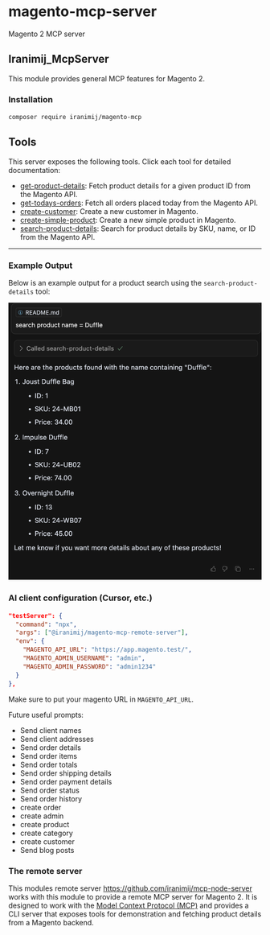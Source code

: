 # magento-mcp-server
Magento 2 MCP server

## Iranimij_McpServer
This module provides general MCP features for Magento 2.

### Installation
```bash
composer require iranimij/magento-mcp
```

## Tools

This server exposes the following tools. Click each tool for detailed documentation:

- [get-product-details](https://github.com/iranimij/magento-mcp-node-server/blob/main/docs/get-product-details.md): Fetch product details for a given product ID from the Magento API.
- [get-todays-orders](https://github.com/iranimij/magento-mcp-node-server/blob/main/docs/get-todays-orders.md): Fetch all orders placed today from the Magento API.
- [create-customer](https://github.com/iranimij/magento-mcp-node-server/blob/main/docs/create-customer.md): Create a new customer in Magento.
- [create-simple-product](https://github.com/iranimij/magento-mcp-node-server/blob/main/docs/create-simple-product.md): Create a new simple product in Magento.
- [search-product-details](https://github.com/iranimij/magento-mcp-node-server/blob/main/docs/search-product-details.md): Search for product details by SKU, name, or ID from the Magento API.

---

### Example Output

Below is an example output for a product search using the `search-product-details` tool:

![Example product search output](https://github.com/iranimij/magento-mcp-node-server/blob/main/docs/search-product-name.png?raw=true)

### AI client configuration (Cursor, etc.)

```json
"testServer": {
  "command": "npx",
  "args": ["@iranimij/magento-mcp-remote-server"],
  "env": {
    "MAGENTO_API_URL": "https://app.magento.test/",
    "MAGENTO_ADMIN_USERNAME": "admin",
    "MAGENTO_ADMIN_PASSWORD": "admin1234"
  }
},
```

Make sure to put your magento URL in `MAGENTO_API_URL`.


Future useful prompts:
- Send client names
- Send client addresses
- Send order details
- Send order items
- Send order totals
- Send order shipping details
- Send order payment details
- Send order status
- Send order history
- create order
- create admin
- create product
- create category
- create customer
- Send blog posts

### The remote server
This modules remote server https://github.com/iranimij/mcp-node-server works with this module to provide a remote MCP server for Magento 2. It is designed to work with the [Model Context Protocol (MCP)](https://modelcontextprotocol.org/) and provides a CLI server that exposes tools for demonstration and fetching product details from a Magento backend.
